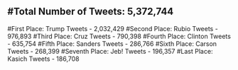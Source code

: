 #Total Number of Tweets: 5,372,744 
---
#First Place: Trump Tweets - 2,032,429
#Second Place: Rubio Tweets - 976,893
#Third Place: Cruz Tweets - 790,398
#Fourth Place: Clinton Tweets - 635,754
#Fifth Place: Sanders Tweets - 286,766
#Sixth Place: Carson Tweets - 268,399
#Seventh Place: Jeb! Tweets - 196,357
#Last Place: Kasich Tweets - 186,708
